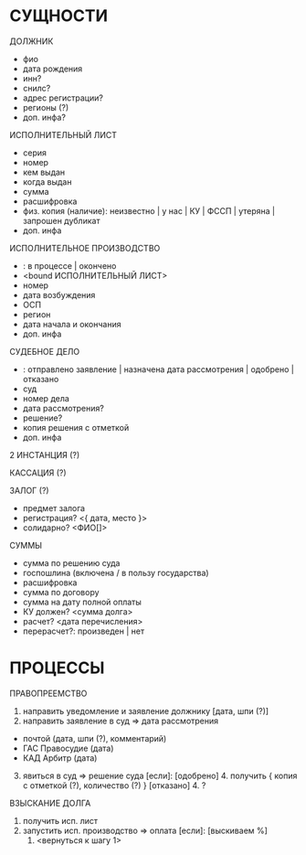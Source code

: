 # СУЩНОСТИ

ДОЛЖНИК
- фио
- дата рождения
- инн?
- снилс?
- адрес регистрации?
- регионы (?)
- доп. инфа?

ИСПОЛНИТЕЛЬНЫЙ ЛИСТ
- серия
- номер
- кем выдан
- когда выдан
- сумма
- расшифровка
- физ. копия (наличие): неизвестно | у нас | КУ | ФССП | утеряна | запрошен дубликат
- доп. инфа

ИСПОЛНИТЕЛЬНОЕ ПРОИЗВОДСТВО
- <state>: в процессе | окончено
- <bound ИСПОЛНИТЕЛЬНЫЙ ЛИСТ>
- номер
- дата возбуждения
- ОСП
- регион
- дата начала и окончания
- доп. инфа

СУДЕБНОЕ ДЕЛО
- <state>: отправлено заявление | назначена дата рассмотрения | одобрено | отказано
- суд <selector>
- номер дела
- дата рассмотрения?
- решение?
- копия решения с отметкой <attachment>
- доп. инфа

2 ИНСТАНЦИЯ (?)

КАССАЦИЯ (?)

ЗАЛОГ (?)
- предмет залога
- регистрация? <{ дата, место }>
- солидарно? <ФИО[]>

СУММЫ
- сумма по решению суда
- госпошлина (включена / в пользу государства)
- расшифровка
- сумма по договору
- сумма на дату полной оплаты
- КУ должен? <cумма долга>
- расчет? <дата перечисления>
- перерасчет?: произведен | нет

# ПРОЦЕССЫ

ПРАВОПРЕЕМСТВО
1. направить уведомление и заявление должнику [дата, шпи (?)]
2. направить заявление в суд => дата рассмотрения
  - почтой (дата, шпи (?), комментарий)
  - ГАС Правосудие (дата)
  - КАД Арбитр (дата)
3. явиться в суд => решение суда
[если]:
  [одобрено]
    4. получить { копия с отметкой (?), количество (?) }
  [отказано]
    4. ?

ВЗЫСКАНИЕ ДОЛГА
1. получить исп. лист
2. запустить исп. производство => оплата
[если]:
  [выскиваем %]
    1. <вернуться к шагу 1>
